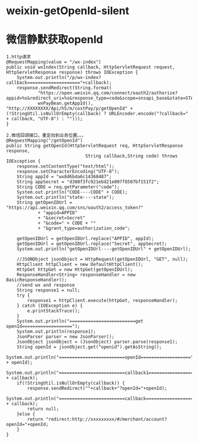 # weixin-getOpenId-silent
# 微信静默获取openId

    1.http请求
    @RequestMapping(value = "/wx-index")
    public void wxIndex(String callback, HttpServletRequest request, HttpServletResponse response) throws IOException {
        System.out.println("/p/wx-index?callback===================="+callback);
        response.sendRedirect(String.format(
                "https://open.weixin.qq.com/connect/oauth2/authorize?appid=%s&redirect_uri=%s&response_type=code&scope=snsapi_base&state=STATE#wechat_redirect",
                wxPayBean.getAppId(), "http://XXXXXXXX/Api/h5/m/costPay/p/getOpenId" + (!StringUtil.isNullOrEmpty(callback) ? URLEncoder.encode("?callback=" + callback, "UTF-8") : "")));
    }
    
    2.微信回调接口，重定向到业务位置。。。
    @RequestMapping("/getOpenId")
    public String getOpenId(HttpServletRequest req, HttpServletResponse response,
                                  String callback,String code) throws IOException {
        response.setContentType("text/html");
        response.setCharacterEncoding("UTF-8");
        String appId = "wx8d6bda6c14368487";
        String appSecret = "d388f3fc921ebd21e007f8507bf151f2";
        String CODE = req.getParameter("code");
        System.out.println("CODE----CODE" + CODE);
        System.out.println("state----state");
        String getOpenIDUrl = "https://api.weixin.qq.com/sns/oauth2/access_token?"
                + "appid=APPID"
                + "&secret=Secret"
                + "&code=" + CODE + ""
                + "&grant_type=authorization_code";

        getOpenIDUrl = getOpenIDUrl.replace("APPID", appId);
        getOpenIDUrl = getOpenIDUrl.replace("Secret", appSecret);
        System.out.println("getOpenIDUrl----getOpenIDUrl" + getOpenIDUrl);

        //JSONObject jsonObject = HttpRequest(getOpenIDUrl, "GET", null);
        HttpClient httpClient = new DefaultHttpClient();
        HttpGet httpGet = new HttpGet(getOpenIDUrl);
        ResponseHandler<String> responseHandler = new BasicResponseHandler();
        //send wx and response
        String response1 = null;
        try {
            response1 = httpClient.execute(httpGet, responseHandler);
        } catch (IOException e) {
            e.printStackTrace();
        }
        System.out.println("=========================get openId===================");
        System.out.println(response1);
        JsonParser parser = new JsonParser();
        JsonObject jsonObject = (JsonObject) parser.parse(response1);
        String openId = jsonObject.get("openid").getAsString();
        System.out.println("=========================openId===================" + openId);
        System.out.println("=========================callback1===================" + callback);
        if(!StringUtil.isNullOrEmpty(callback)) {
            response.sendRedirect(""+callback+"?openId="+openId);
            System.out.println("=========================callback===================" + callback);
            return null;
        }else {
            return "redirect:http://xxxxxxxxx/#/merchant/account?openId="+openId;
        }
    }
